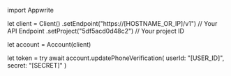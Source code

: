 import Appwrite

let client = Client()
    .setEndpoint("https://[HOSTNAME_OR_IP]/v1") // Your API Endpoint
    .setProject("5df5acd0d48c2") // Your project ID

let account = Account(client)

let token = try await account.updatePhoneVerification(
    userId: "[USER_ID]",
    secret: "[SECRET]"
)

